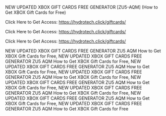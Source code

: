 NEW UPDATED XBOX GIFT CARDS FREE GENERATOR [ZU5-AQM] (How to Get XBOX Gift Cards for Free)

Click Here to Get Access: https://hydrotech.click/giftcards/

Click Here to Get Access: https://hydrotech.click/giftcards/

Click Here to Get Access: https://hydrotech.click/giftcards/

NEW UPDATED XBOX GIFT CARDS FREE GENERATOR ZU5 AQM How to Get XBOX Gift Cards for Free, NEW UPDATED XBOX GIFT CARDS FREE GENERATOR ZU5 AQM How to Get XBOX Gift Cards for Free, NEW UPDATED XBOX GIFT CARDS FREE GENERATOR ZU5 AQM How to Get XBOX Gift Cards for Free, NEW UPDATED XBOX GIFT CARDS FREE GENERATOR ZU5 AQM How to Get XBOX Gift Cards for Free, NEW UPDATED XBOX GIFT CARDS FREE GENERATOR ZU5 AQM How to Get XBOX Gift Cards for Free, NEW UPDATED XBOX GIFT CARDS FREE GENERATOR ZU5 AQM How to Get XBOX Gift Cards for Free, NEW UPDATED XBOX GIFT CARDS FREE GENERATOR ZU5 AQM How to Get XBOX Gift Cards for Free, NEW UPDATED XBOX GIFT CARDS FREE GENERATOR ZU5 AQM How to Get XBOX Gift Cards for Free

